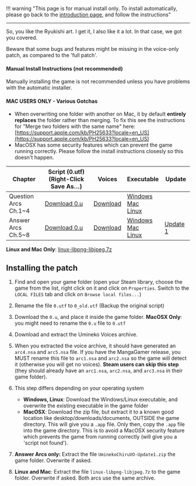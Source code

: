 !!! warning "This page is for manual install only. To install automatically, please go back to the [introduction page](Umineko-Getting-started.md), and follow the instructions"

----

So, you like the Ryukishi art. I get it, I also like it a lot. In that case, we got you covered.

Beware that some bugs and features might be missing in the voice-only patch, as compared to the 'full patch'.

#### Manual Install Instructions (not recommended)

Manually installing the game is not recommended unless you have problems with the automatic installer. 

#### MAC USERS ONLY - Various Gotchas
- When overwriting one folder with another on Mac, it by default **entirely replaces** the folder rather than merging. To fix this see the instructions for "Merge two folders with the same name" here: [https://support.apple.com/kb/PH25633?locale=en_US](https://support.apple.com/kb/PH25633?locale=en_US)
- MacOSX has some security features which can prevent the game running correctly. Please follow the install instructions closesly so this doesn't happen.

<table>
<thead>
<tr class="header">
<th>Chapter</th>
<th>Script (0.utf)<br>(Right-Click Save As…)</th>
<th>Voices</th>
<th>Executable</th>
<th>Update</th>
</tr>
</thead>
<tbody>
<tr class="odd">
<td>Question Arcs<br>Ch.1~4</td>
<td><a href="http://07th-mod.com/download.php?repository=umineko-question&file=voice_only/InDevelopment/ManualUpdates/0.utf">Download 0.u</a></td>
<td><a href="https://07th-mod.com/Beato/Umineko-Voices-nsa.7z">Download</a></td>
<td><a href="https://07th-mod.com/Beato-voice/Umineko1to4.exe">Windows</a> <br> <a href="https://07th-mod.com/Beato-voice/Umineko1to4.app.zip">Mac</a> <br> <a href="https://07th-mod.com/Beato-voice/Umineko1to4">Linux</a></td>
<td></td>
</tr>
<tr class="even">
<td>Answer Arcs<br>Ch.5~8</td>
<td><a href="http://07th-mod.com/download.php?repository=umineko-answer&file=master/voices-only/0.utf">Download 0.u</a></td>
<td><a href="https://07th-mod.com/Bern/UminekoChiru-Voices-nsa.7z">Download</a></td>
<td><a href="https://07th-mod.com/Bern-voice/Umineko5to8.exe">Windows</a> <br> <a href="https://07th-mod.com/Bern-voice/Umineko5to8.app.zip">Mac</a> <br> <a href="https://07th-mod.com/Bern-voice/Umineko5to8">Linux</a></td>
<td><a href="https://07th-mod.com/Bern/UminekoChiruVO-Update1.zip">Update 1</a></td>
</tr>
</tbody>
</table>

**Linux and Mac Only**: <a href="https://07th-mod.com/Beato/linux-libpng-libjpeg.7z">linux-libpng-libjpeg.7z</a>

## Installing the patch

1. Find and open your game folder (open your Steam library, choose the game from the list, right click on it and click on ``Properties``. Switch to the ``LOCAL FILES`` tab and click on ``Browse local files...``)
2. Rename the file ``0.utf`` to ``0_old.utf`` (Backup the original script)
3. Download the ``0.u``, and place it inside the game folder. **MacOSX Only**: you might need to rename the `0.u` file to `0.utf`
4. Download and extract the Umineko Voices archive.
5. When you extracted the voice archive, it should have generated an `arc4.nsa` and `arc5.nsa` file.
If you have the MangaGamer release, you MUST rename this file to `arc1.nsa` and `arc2.nsa` so the game will detect it (otherwise you will get no voices).
**Steam users can skip this step** (they should already have an `arc1.nsa`, `arc2.nsa`, and `arc3.nsa` in their game folder).
6. This step differs depending on your operating system
    - **Windows, Linux**: Download the Windows/Linux executable, and overwrite the existing executable in the game folder 
    - **MacOSX**: Download the zip file, but extract it to a known good location like desktop/downloads/documents, OUTSIDE the game directory. This will give you a `.app` file. Only then, copy the `.app` file into the game directory. This is to avoid a MacOSX security feature which prevents the game from running correctly (will give you a 'script not found').  

7. **Answer Arcs only:** Extract the file ``UminekoChiruVO-Update1.zip`` the game folder. Overwrite if asked.
8. **Linux and Mac**: Extract the file `linux-libpng-libjpeg.7z` to the game folder. Overwrite if asked. Both arcs use the same archive.
